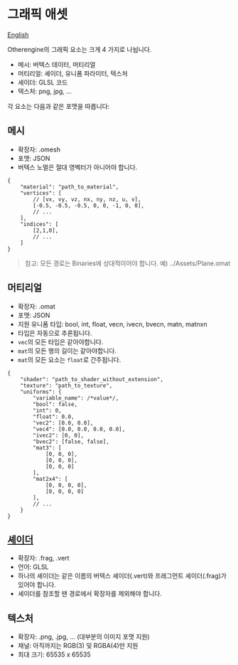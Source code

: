 # 그래픽 애셋

[English](../English/Graphic%20Assets.md)

Otherengine의 그래픽 요소는 크게 4 가지로 나뉩니다.

* 메시: 버텍스 데이터, 머티리얼
* 머티리얼: 셰이더, 유니폼 파라미터, 텍스처
* 셰이더: GLSL 코드
* 텍스처: png, jpg, ...

각 요소는 다음과 같은 포맷을 따릅니다:

## 메시

* 확장자: .omesh
* 포맷: JSON
* 버텍스 노멀은 절대 영벡터가 아니어야 합니다.

```jsonc
{
    "material": "path_to_material",
    "vertices": [
        // [vx, vy, vz, nx, ny, nz, u, v],
        [-0.5, -0.5, -0.5, 0, 0, -1, 0, 0],
        // ...
    ],
    "indices": [
        [2,1,0],
        // ...
    ]
}
```

> 참고: 모든 경로는 Binaries에 상대적이어야 합니다. 예) ../Assets/Plane.omat

## 머티리얼

* 확장자: .omat
* 포맷: JSON
* 지원 유니폼 타입: bool, int, float, vecn, ivecn, bvecn, matn, matnxn
* 타입은 자동으로 추론됩니다.
* `vec`의 모든 타입은 같아야합니다.
* `mat`의 모든 행의 길이는 같아야합니다.
* `mat`의 모든 요소는 `float`로 간주됩니다.

```jsonc
{
    "shader": "path_to_shader_without_extension",
    "texture": "path_to_texture",
    "uniforms": {
        "variable_name": /*value*/,
        "bool": false,
        "int": 0,
        "float": 0.0,
        "vec2": [0.0, 0.0],
        "vec4": [0.0, 0.0, 0.0, 0.0],
        "ivec2": [0, 0],
        "bvec2": [false, false],
        "mat3": [
            [0, 0, 0],
            [0, 0, 0],
            [0, 0, 0]
        ],
        "mat2x4": [
            [0, 0, 0, 0],
            [0, 0, 0, 0]
        ],
        // ...
    }
}
```

## [셰이더](셰이더%20프로그래밍.md)

* 확장자: .frag, .vert
* 언어: GLSL
* 하나의 셰이더는 같은 이름의 버텍스 셰이더(.vert)와 프래그먼트 셰이더(.frag)가 있어야 합니다.
* 셰이더를 참조할 땐 경로에서 확장자를 제외해야 합니다.

## 텍스처

* 확장자: .png, .jpg, ... (대부분의 이미지 포맷 지원)
* 채널: 아직까지는 RGB(3) 및 RGBA(4)만 지원
* 최대 크기: 65535 x 65535
